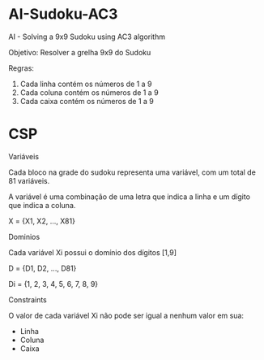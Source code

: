 # AI-Sudoku-AC3
AI - Solving a 9x9 Sudoku using AC3 algorithm

Objetivo: Resolver a grelha 9x9 do Sudoku

Regras:
1. Cada linha contém os números de 1 a 9
2. Cada coluna contém os números de 1 a 9
3. Cada caixa contém os números de 1 a 9

# CSP
Variáveis

Cada bloco na grade do sudoku representa uma variável, com um total de 81 variáveis.

A variável é uma combinação de uma letra que indica a linha e um dígito que indica a coluna.

X = {X1, X2, ..., X81}

Dominios

Cada variável Xi possui o domínio dos dígitos [1,9]

D = {D1, D2, ..., D81}

Di = {1, 2, 3, 4, 5, 6, 7, 8, 9}

Constraints

O valor de cada variável Xi não pode ser igual a nenhum valor em sua:

- Linha
- Coluna
- Caixa
